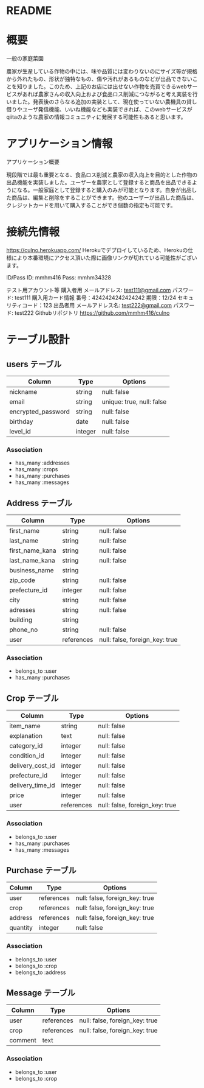 # README

# 概要
一般の家庭菜園

農家が生産している作物の中には、味や品質には変わりないのにサイズ等が規格から外れたもの、形状が独特なもの、傷や汚れがあるものなどが出品できないことを知りました。このため、上記のお店には出せない作物を売買できるwebサービスがあれば農家さんの収入向上および食品ロス削減につながると考え実装を行いました。発表後のさらなる追加の実装として、現在使っていない農機具の貸し借りやユーザ発信機能、いいね機能なども実装できれば、このwebサービスがqiitaのような農家の情報コミュニティに発展する可能性もあると思います。


# アプリケーション情報

アプリケーション概要

現段階では最も重要となる、食品ロス削減と農家の収入向上を目的とした作物の出品機能を実装しました。ユーザーを農家として登録すると商品を出品できるようになる。一般家庭として登録すると購入のみが可能となります。自身が出品した商品は、編集と削除をすることができます。他のユーザーが出品した商品は、クレジットカードを用いて購入することができ個数の指定も可能です。

# 接続先情報

https://culno.herokuapp.com/
Herokuでデプロイしているため、Herokuの仕様により本番環境にアクセス頂いた際に画像リンクが切れている可能性がございます。

ID/Pass
ID: ​​mmhm416
Pass: mmhm34328

テスト用アカウント等
購入者用
メールアドレス: test111@gmail.com
パスワード: test111
購入用カード情報
番号：4242424242424242
期限：12/24
セキュリティコード：123
出品者用
メールアドレス名: test222@gmail.com
パスワード: test222
Githubリポジトリ
https://github.com/mmhm416/culno


# テーブル設計

## users テーブル

| Column             | Type    | Options                   |
| ------------------ | ------- | ------------------------- |
| nickname           | string  | null: false               |
| email              | string  | unique: true, null: false |
| encrypted_password | string  | null: false               |
| birthday           | date    | null: false               |
| level_id           | integer | null: false               |

### Association
- has_many :addresses
- has_many :crops
- has_many :purchases
- has_many :messages

## Address テーブル
| Column           | Type       | Options                         |
| ---------------- | ---------- | ------------------------------- |
| first_name       | string     | null: false                     |
| last_name        | string     | null: false                     |
| first_name_kana  | string     | null: false                     |
| last_name_kana   | string     | null: false                     |
| business_name    | string     |                                 |
| zip_code         | string     | null: false                     |
| prefecture_id    | integer    | null: false                     |
| city             | string     | null: false                     |
| adresses         | string     | null: false                     |
| building         | string     |                                 |
| phone_no         | string     | null: false                     |
| user             | references | null: false, foreign_key: true  |

### Association
- belongs_to :user
- has_many :purchases


## Crop テーブル

| Column            | Type       | Options                        |
| ----------------- | ---------- | ------------------------------ |
| item_name         | string     | null: false                    |
| explanation       | text       | null: false                    |
| category_id       | integer    | null: false                    |
| condition_id      | integer    | null: false                    |
| delivery_cost_id  | integer    | null: false                    |
| prefecture_id     | integer    | null: false                    |
| delivery_time_id  | integer    | null: false                    |
| price             | integer    | null: false                    |
| user              | references | null: false, foreign_key: true |

### Association
- belongs_to :user
- has_many :purchases
- has_many :messages

## Purchase テーブル

| Column           | Type       | Options                        |
| ---------------- | ---------- | ------------------------------ |
| user             | references | null: false, foreign_key: true |
| crop             | references | null: false, foreign_key: true |
| address          | references | null: false, foreign_key: true |
| quantity         | integer    | null: false                    |


### Association
- belongs_to :user
- belongs_to :crop
- belongs_to :address

## Message テーブル

| Column           | Type       | Options                        |
| ---------------- | ---------- | ------------------------------ |
| user             | references | null: false, foreign_key: true |
| crop             | references | null: false, foreign_key: true |
| comment          | text       |                                |

### Association
- belongs_to :user
- belongs_to :crop